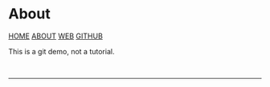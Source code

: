 ---
---
# About

[HOME](index.md)
[ABOUT](README.md)
[WEB](https://git.vlsm.org/)
[GITHUB](https://github.com/UI-FASILKOM-OS/git/)

This is a git demo, not a tutorial.

<br>
<hr>
<br>

